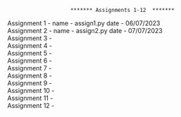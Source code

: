 
                        ******* Assignments 1-12  *******
 
Assignment 1 -  name - assign1.py date - 06/07/2023                                                                                                                                                                   
Assignment 2 -  name - assign2.py date - 07/07/2023                                                                                                          
Assignment 3 -                                                                       
Assignment 4 -                                                           
Assignment 5 -                                                             
Assignment 6 -                                                           
Assignment 7 -                                                           
Assignment 8 -                                                           
Assignment 9 -                                                           
Assignment 10 -                                                           
Assignment 11 -                                                           
Assignment 12 -                                                           
